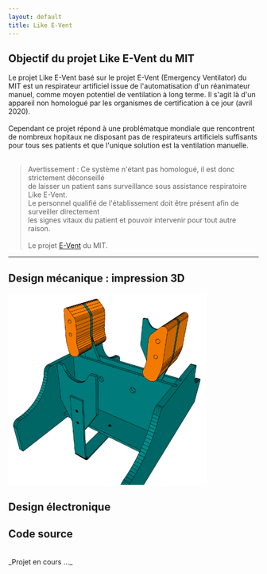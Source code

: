 ```yaml
---
layout: default
title: Like E-Vent
---
```


## Objectif du projet Like E-Vent du MIT

Le projet Like E-Vent basé sur le projet E-Vent (Emergency Ventilator) du MIT est un respirateur artificiel issue de l'automatisation d'un réanimateur manuel, comme moyen potentiel de ventilation à long terme.
Il s'agit là d'un appareil non homologué par les organismes de certification à ce jour (avril 2020).<br><br>
Cependant ce projet répond à une problématque mondiale que rencontrent de nombreux hopitaux ne disposant pas de respirateurs artificiels suffisants pour tous ses patients et que l'unique solution est la ventilation manuelle.<br><br>
> Avertissement : Ce système n'étant pas homologué, il est donc strictement déconseillé <br> 
> de laisser un patient sans surveillance sous assistance respiratoire Like E-Vent. <br> 
> Le personnel qualifié de l'établissement doit être présent afin de surveiller directement <br>
> les signes vitaux du patient et pouvoir intervenir pour tout autre raison.<br><br>
Le projet [E-Vent](https://e-vent.mit.edu/) du MIT.

----

## Design mécanique : impression 3D

<div style="text-align:left"><img src="src/img/Like-E-Vent.png" width="400"></div>

## Design électronique

## Code source


<br>
_Projet en cours ..._
